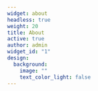 ```yaml
---
widget: about
headless: true
weight: 20
title: About
active: true
author: admin
widget_id: "1"
design:
  background:
    image: ""
    text_color_light: false
---
```


